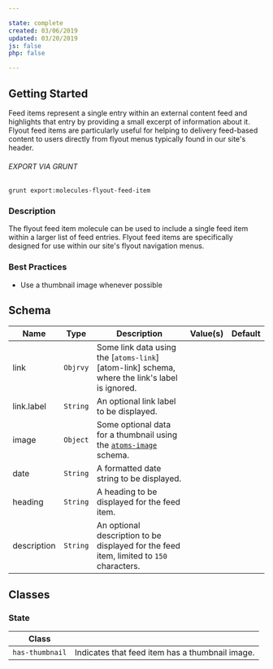 ```yaml
---

state: complete
created: 03/06/2019
updated: 03/20/2019
js: false
php: false

---
```


## Getting Started

Feed items represent a single entry within an external content feed and highlights that entry by providing a small excerpt of information about it. Flyout feed items are particularly useful for helping to delivery feed-based content to users directly from flyout menus typically found in our site's header.

###### EXPORT VIA GRUNT

```
grunt export:molecules-flyout-feed-item
```


### Description

The flyout feed item molecule can be used to include a single feed item within a larger list of feed entries. Flyout feed items are specifically designed for use within our site's flyout navigation menus.


### Best Practices

- Use a thumbnail image whenever possible


## Schema

| Name          | Type      | Description                                                                                   | Value(s)  | Default   |
|---------------|-----------|-----------------------------------------------------------------------------------------------|-----------|-----------|
| link          | `Objrvy`  | Some link data using the [`atoms-link`][atom-link] schema, where the link's label is ignored. |           |           |
| link.label    | `String`  | An optional link label to be displayed.                                                       |           |           |
| image         | `Object`  | Some optional data for a thumbnail using the [`atoms-image`][atoms-image] schema.             |           |           |
| date          | `String`  | A formatted date string to be displayed.                                                      |           |           |
| heading       | `String`  | A heading to be displayed for the feed item.                                                  |           |           |
| description   | `String`  | An optional description to be displayed for the feed item, limited to `150` characters.       |           |           |


## Classes

### State

| Class           |                                                   |
|-----------------|---------------------------------------------------|
| `has-thumbnail` | Indicates that feed item has a thumbnail image.   |


[atoms-link]: /patterns/20-atoms-globals-link/20-atoms-globals-link.html
[atoms-image]: /patterns/20-atoms-media-image/20-atoms-media-image.html
